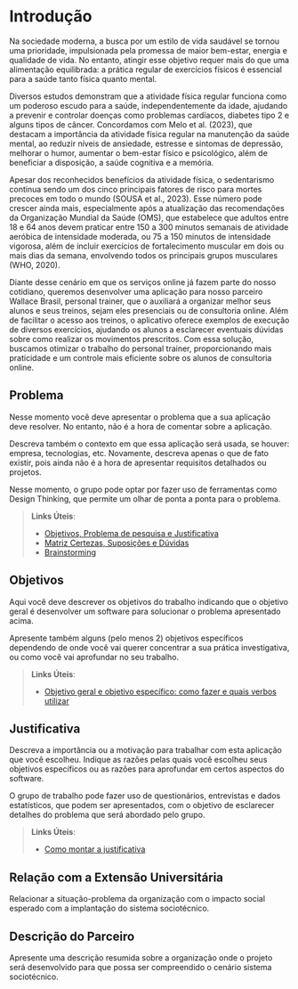 # Introdução

Na sociedade moderna, a busca por um estilo de vida saudável se tornou uma prioridade, impulsionada pela promessa de maior bem-estar, energia e qualidade de vida. No entanto, atingir esse objetivo requer mais do que uma alimentação equilibrada: a prática regular de exercícios físicos é essencial para a saúde tanto física quanto mental.

Diversos estudos demonstram que a atividade física regular funciona como um poderoso escudo para a saúde, independentemente da idade, ajudando a prevenir e controlar doenças como problemas cardíacos, diabetes tipo 2 e alguns tipos de câncer. Concordamos com Melo et al. (2023), que destacam a importância da atividade física regular na manutenção da saúde mental, ao reduzir níveis de ansiedade, estresse e sintomas de depressão, melhorar o humor, aumentar o bem-estar físico e psicológico, além de beneficiar a disposição, a saúde cognitiva e a memória.

Apesar dos reconhecidos benefícios da atividade física, o sedentarismo continua sendo um dos cinco principais fatores de risco para mortes precoces em todo o mundo (SOUSA et al., 2023). Esse número pode crescer ainda mais, especialmente após a atualização das recomendações da Organização Mundial da Saúde (OMS), que estabelece que adultos entre 18 e 64 anos devem praticar entre 150 a 300 minutos semanais de atividade aeróbica de intensidade moderada, ou 75 a 150 minutos de intensidade vigorosa, além de incluir exercícios de fortalecimento muscular em dois ou mais dias da semana, envolvendo todos os principais grupos musculares (WHO, 2020).

Diante desse cenário em que os serviços online já fazem parte do nosso cotidiano, queremos desenvolver uma aplicação para nosso parceiro Wallace Brasil, personal trainer, que o auxiliará a organizar melhor seus alunos e seus treinos, sejam eles presenciais ou de consultoria online. Além de facilitar o acesso aos treinos, o aplicativo oferece exemplos de execução de diversos exercícios, ajudando os alunos a esclarecer eventuais dúvidas sobre como realizar os movimentos prescritos. Com essa solução, buscamos otimizar o trabalho do personal trainer, proporcionando mais praticidade e um controle mais eficiente sobre os alunos de consultoria online.

## Problema
Nesse momento você deve apresentar o problema que a sua aplicação deve  resolver. No entanto, não é a hora de comentar sobre a aplicação.

Descreva também o contexto em que essa aplicação será usada, se  houver: empresa, tecnologias, etc. Novamente, descreva apenas o que de  fato existir, pois ainda não é a hora de apresentar requisitos  detalhados ou projetos.

Nesse momento, o grupo pode optar por fazer uso  de ferramentas como Design Thinking, que permite um olhar de ponta a ponta para o problema.

> **Links Úteis**:
> - [Objetivos, Problema de pesquisa e Justificativa](https://medium.com/@versioparole/objetivos-problema-de-pesquisa-e-justificativa-c98c8233b9c3)
> - [Matriz Certezas, Suposições e Dúvidas](https://medium.com/educa%C3%A7%C3%A3o-fora-da-caixa/matriz-certezas-suposi%C3%A7%C3%B5es-e-d%C3%BAvidas-fa2263633655)
> - [Brainstorming](https://www.euax.com.br/2018/09/brainstorming/)

## Objetivos

Aqui você deve descrever os objetivos do trabalho indicando que o objetivo geral é desenvolver um software para solucionar o problema apresentado acima. 

Apresente também alguns (pelo menos 2) objetivos específicos dependendo de onde você vai querer concentrar a sua prática investigativa, ou como você vai aprofundar no seu trabalho.
 
> **Links Úteis**:
> - [Objetivo geral e objetivo específico: como fazer e quais verbos utilizar](https://blog.mettzer.com/diferenca-entre-objetivo-geral-e-objetivo-especifico/)

## Justificativa

Descreva a importância ou a motivação para trabalhar com esta aplicação que você escolheu. Indique as razões pelas quais você escolheu seus objetivos específicos ou as razões para aprofundar em certos aspectos do software.

O grupo de trabalho pode fazer uso de questionários, entrevistas e dados estatísticos, que podem ser apresentados, com o objetivo de esclarecer detalhes do problema que será abordado pelo grupo.

> **Links Úteis**:
> - [Como montar a justificativa](https://guiadamonografia.com.br/como-montar-justificativa-do-tcc/)

## Relação com a Extensão Universitária

Relacionar a situação-problema da organização com o impacto social esperado com a implantação do sistema sociotécnico.

## Descrição do Parceiro

Apresente uma descrição resumida sobre a organização onde o projeto será desenvolvido para que possa ser compreendido o cenário sistema sociotécnico.
